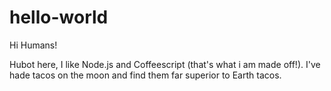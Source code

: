 # hello-world

Hi Humans!

Hubot here, I like Node.js and Coffeescript (that's what i am made off!).
I've hade tacos on the moon and find them far superior to Earth tacos.
